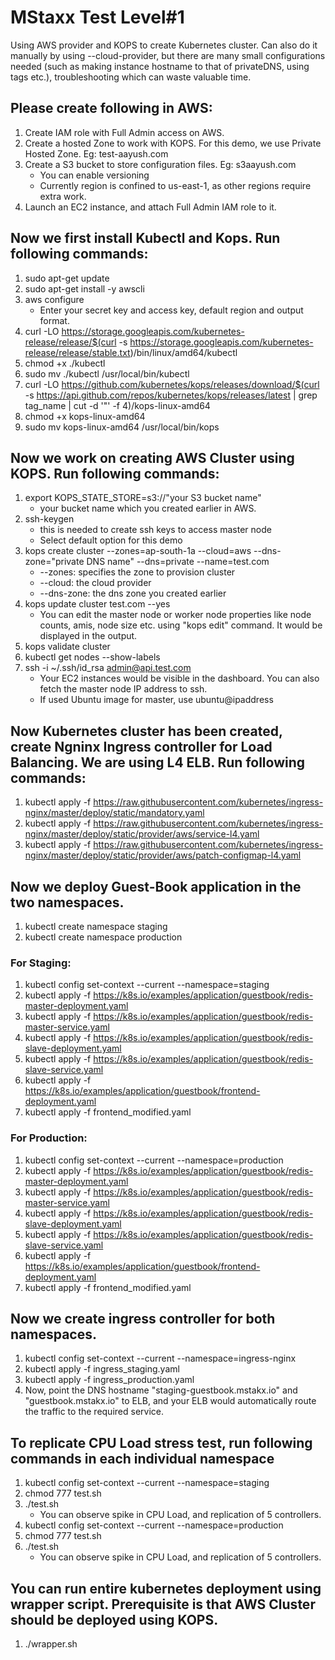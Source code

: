 # MStaxx Test Level#1
Using AWS provider and KOPS to create Kubernetes cluster. Can also do it manually by using --cloud-provider, but there are many small configurations needed  (such as making instance hostname to that of privateDNS, using tags etc.), troubleshooting which can waste valuable time.

## Please create following in AWS:
1. Create IAM role with Full Admin access on AWS.
1. Create a hosted Zone to work with KOPS. For this demo, we use Private Hosted Zone. Eg: test-aayush.com
1. Create a S3 bucket to store configuration files. Eg: s3aayush.com
   * You can enable versioning
   * Currently region is confined to us-east-1, as other regions require extra work.
1. Launch an EC2 instance, and attach Full Admin IAM role to it.

## Now we first install Kubectl and Kops. Run following commands:
   1. sudo apt-get update
   1. sudo apt-get install -y awscli
   1. aws configure
      * Enter your secret key and access key, default region and output format.
   1. curl -LO https://storage.googleapis.com/kubernetes-release/release/$(curl -s https://storage.googleapis.com/kubernetes-release/release/stable.txt)/bin/linux/amd64/kubectl
   1. chmod +x ./kubectl
   1. sudo mv ./kubectl /usr/local/bin/kubectl
   1. curl -LO https://github.com/kubernetes/kops/releases/download/$(curl -s https://api.github.com/repos/kubernetes/kops/releases/latest | grep tag_name | cut -d '"' -f 4)/kops-linux-amd64
   1. chmod +x kops-linux-amd64
   1. sudo mv kops-linux-amd64 /usr/local/bin/kops

## Now we work on creating AWS Cluster using KOPS. Run following commands:
1. export KOPS_STATE_STORE=s3://"your S3 bucket name"
   * your bucket name which you created earlier in AWS.
1. ssh-keygen
   * this is needed to create ssh keys to access master node
   * Select default option for this demo
1. kops create cluster --zones=ap-south-1a --cloud=aws --dns-zone="private DNS name" --dns=private --name=test.com
   * --zones: specifies the zone to provision cluster
   * --cloud: the cloud provider
   * --dns-zone: the dns zone you created earlier
1. kops update cluster test.com --yes
   * You can edit the master node or worker node properties like node counts, amis, node size etc. using "kops edit" command. It 
     would be displayed in the output.
1. kops validate cluster
1. kubectl get nodes --show-labels
1. ssh  -i ~/.ssh/id_rsa admin@api.test.com
   * Your EC2 instances would be visible in the dashboard. You can also fetch the master node IP address to ssh.
   * If used Ubuntu image for master, use ubuntu@ipaddress
  
## Now Kubernetes cluster has been created, create Ngninx Ingress controller for Load Balancing. We are using L4 ELB. Run following commands:
1. kubectl apply -f https://raw.githubusercontent.com/kubernetes/ingress-nginx/master/deploy/static/mandatory.yaml
1. kubectl apply -f https://raw.githubusercontent.com/kubernetes/ingress-nginx/master/deploy/static/provider/aws/service-l4.yaml
1. kubectl apply -f https://raw.githubusercontent.com/kubernetes/ingress-nginx/master/deploy/static/provider/aws/patch-configmap-l4.yaml

## Now we deploy Guest-Book application in the two namespaces.
1. kubectl create namespace staging
1. kubectl create namespace production
### For Staging:
1. kubectl config set-context --current --namespace=staging
1. kubectl apply -f https://k8s.io/examples/application/guestbook/redis-master-deployment.yaml
1. kubectl apply -f https://k8s.io/examples/application/guestbook/redis-master-service.yaml
1. kubectl apply -f https://k8s.io/examples/application/guestbook/redis-slave-deployment.yaml
1. kubectl apply -f https://k8s.io/examples/application/guestbook/redis-slave-service.yaml
1. kubectl apply -f https://k8s.io/examples/application/guestbook/frontend-deployment.yaml
1. kubectl apply -f frontend_modified.yaml
### For Production:
1. kubectl config set-context --current --namespace=production
1. kubectl apply -f https://k8s.io/examples/application/guestbook/redis-master-deployment.yaml
1. kubectl apply -f https://k8s.io/examples/application/guestbook/redis-master-service.yaml
1. kubectl apply -f https://k8s.io/examples/application/guestbook/redis-slave-deployment.yaml
1. kubectl apply -f https://k8s.io/examples/application/guestbook/redis-slave-service.yaml
1. kubectl apply -f https://k8s.io/examples/application/guestbook/frontend-deployment.yaml
1. kubectl apply -f frontend_modified.yaml

## Now we create ingress controller for both namespaces.
1. kubectl config set-context --current --namespace=ingress-nginx
1. kubectl apply -f ingress_staging.yaml
1. kubectl apply -f ingress_production.yaml
1. Now, point the DNS hostname "staging-guestbook.mstakx.io" and "guestbook.mstakx.io" to ELB, and your ELB would automatically route the traffic to the required service.

## To replicate CPU Load stress test, run following commands in each individual namespace
1. kubectl config set-context --current --namespace=staging
1. chmod 777 test.sh
1. ./test.sh
   * You can observe spike in CPU Load, and replication of 5 controllers.
1. kubectl config set-context --current --namespace=production
1. chmod 777 test.sh
1. ./test.sh
   * You can observe spike in CPU Load, and replication of 5 controllers.

## You can run entire kubernetes deployment using wrapper script. Prerequisite is that AWS Cluster should be deployed using KOPS.
1. ./wrapper.sh


